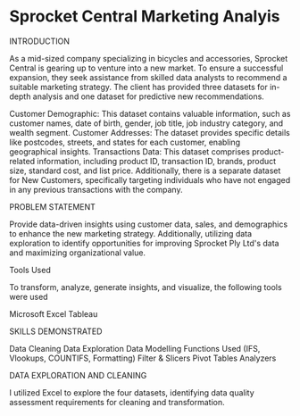 # Sprocket Central Marketing Analyis
INTRODUCTION

As a mid-sized company specializing in bicycles and accessories, Sprocket Central is gearing up to venture into a new market. To ensure a successful expansion, they seek assistance from skilled data analysts to recommend a suitable marketing strategy. The client has provided three datasets for in-depth analysis and one dataset for predictive new recommendations.

Customer Demographic: This dataset contains valuable information, such as customer names, date of birth, gender, job title, job industry category, and wealth segment.
Customer Addresses: The dataset provides specific details like postcodes, streets, and states for each customer, enabling geographical insights.
Transactions Data: This dataset comprises product-related information, including product ID, transaction ID, brands, product size, standard cost, and list price.
Additionally, there is a separate dataset for New Customers, specifically targeting individuals who have not engaged in any previous transactions with the company.

PROBLEM STATEMENT

Provide data-driven insights using customer data, sales, and demographics to enhance the new marketing strategy. Additionally, utilizing data exploration to identify opportunities for improving Sprocket Ply Ltd's data and maximizing organizational value.

Tools Used

To transform, analyze, generate insights, and visualize, the following tools were used

Microsoft Excel
Tableau

SKILLS DEMONSTRATED

Data Cleaning
Data Exploration
Data Modelling
Functions Used (IFS, Vlookups, COUNTIFS, Formatting)
Filter & Slicers
Pivot Tables Analyzers

DATA EXPLORATION AND CLEANING

I utilized Excel to explore the four datasets, identifying data quality assessment requirements for cleaning and transformation.
